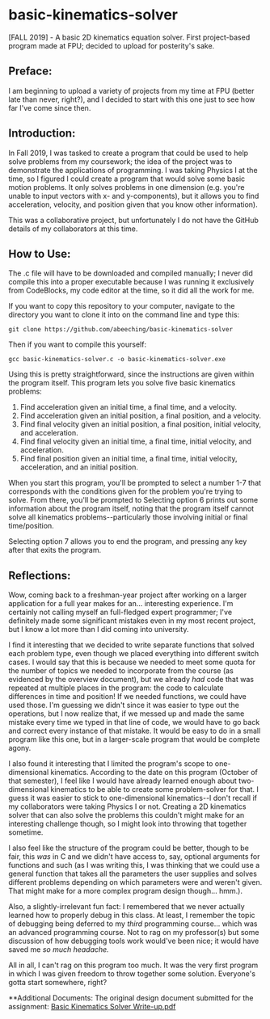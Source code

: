 # basic-kinematics-solver
[FALL 2019] - A basic 2D kinematics equation solver. First project-based program made at FPU; decided to upload for posterity's sake.

## Preface:
I am beginning to upload a variety of projects from my time at FPU (better late than never, right?), and I decided to start with this one just to see how far I've come since then.

## Introduction:
In Fall 2019, I was tasked to create a program that could be used to help solve problems from my coursework; the idea of the project was to demonstrate the applications of programming. I was taking Physics I at the time, so I figured I could create a program that would solve some basic motion problems. It only solves problems in one dimension (e.g. you're unable to input vectors with x- and y-components), but it allows you to find acceleration, velocity, and position given that you know other information).

This was a collaborative project, but unfortunately I do not have the GitHub details of my collaborators at this time.

## How to Use:
The .c file will have to be downloaded and compiled manually; I never did compile this into a proper executable because I was running it exclusively from CodeBlocks, my code editor at the time, so it did all the work for me.

If you want to copy this repository to your computer, navigate to the directory you want to clone it into on the command line and type this:
```
git clone https://github.com/abeeching/basic-kinematics-solver
```

Then if you want to compile this yourself:
```
gcc basic-kinematics-solver.c -o basic-kinematics-solver.exe
```

Using this is pretty straightforward, since the instructions are given within the program itself. This program lets you solve five basic kinematics problems:
1. Find acceleration given an initial time, a final time, and a velocity.
2. Find acceleration given an initial position, a final position, and a velocity.
3. Find final velocity given an initial position, a final position, initial velocity, and acceleration.
4. Find final velocity given an initial time, a final time, initial velocity, and acceleration.
5. Find final position given an initial time, a final time, initial velocity, acceleration, and an initial position.

When you start this program, you'll be prompted to select a number 1-7 that corresponds with the conditions given for the problem you're trying to solve. From there, you'll be prompted to Selecting option 6 prints out some information about the program itself, noting that the program itself cannot solve all kinematics problems--particularly those involving initial or final time/position.

Selecting option 7 allows you to end the program, and pressing any key after that exits the program.

## Reflections:
Wow, coming back to a freshman-year project after working on a larger application for a full year makes for an... interesting experience. I'm certainly not calling myself an full-fledged expert programmer; I've definitely made some significant mistakes even in my most recent project, but I know a lot more than I did coming into university.

I find it interesting that we decided to write separate functions that solved each problem type, even though we placed everything into different switch cases. I would say that this is because we needed to meet some quota for the number of topics we needed to incorporate from the course (as evidenced by the overview document), but we already *had* code that was repeated at multiple places in the program: the code to calculate differences in time and position! If we needed functions, we could have used those. I'm guessing we didn't since it was easier to type out the operations, but I now realize that, if we messed up and made the same mistake every time we typed in that line of code, we would have to go back and correct every instance of that mistake. It would be easy to do in a small program like this one, but in a larger-scale program that would be complete agony.

I also found it interesting that I limited the program's scope to one-dimensional kinematics. According to the date on this program (October of that semester), I feel like I would have already learned enough about two-dimensional kinematics to be able to create some problem-solver for that. I guess it was easier to stick to one-dimensional kinematics--I don't recall if my collaborators were taking Physics I or not. Creating a 2D kinematics solver that can also solve the problems this couldn't might make for an interesting challenge though, so I might look into throwing that together sometime.

I also feel like the structure of the program could be better, though to be fair, this *was* in C and we didn't have access to, say, optional arguments for functions and such (as I was writing this, I was thinking that we could use a general function that takes all the parameters the user supplies and solves different problems depending on which parameters were and weren't given. That might make for a more complex program design though... hmm.).

Also, a slightly-irrelevant fun fact: I remembered that we never actually learned how to properly debug in this class. At least, I remember the topic of debugging being deferred to my *third* programming course... which was an advanced programming course. Not to rag on my professor(s) but some discussion of how debugging tools work would've been nice; it would have saved me *so much headache.*

All in all, I can't rag on this program too much. It was the very first program in which I was given freedom to throw together some solution. Everyone's gotta start somewhere, right?

**Additional Documents:
The original design document submitted for the assignment: [Basic Kinematics Solver Write-up.pdf](https://github.com/abeeching/basic-kinematics-solver/files/9637864/Basic.Kinematics.Solver.Write-up.pdf)

